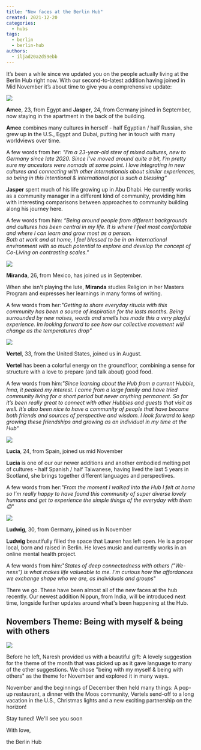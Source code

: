 ```yaml
---
title: "New faces at the Berlin Hub"
created: 2021-12-20
categories: 
  - hubs
tags: 
  - berlin
  - berlin-hub
authors: 
  - iljad20a2d59ebb
---
```


It’s been a while since we updated you on the people actually living at the Berlin Hub right now. With our second-to-latest addition having joined in Mid November it’s about time to give you a comprehensive update:

![](assets/images/Amee-Jasper-1-1024x768.jpeg)

**Amee**, 23, from Egypt and **Jasper**, 24, from Germany joined in September, now staying in the apartment in the back of the building.

**Amee** combines many cultures in herself - half Egyptian / half Russian, she grew up in the U.S., Egypt and Dubai, putting her in touch with many worldviews over time.  

A few words from her: _"I’m a 23-year-old stew of mixed cultures, new to Germany since late 2020. Since I’ve moved around quite a bit, I’m pretty sure my ancestors were nomads at some point. I love integrating in new cultures and connecting with other internationals about similar experiences, so being in this intentional & international pot is such a blessing“_

**Jasper** spent much of his life growing up in Abu Dhabi. He currently works as a community manager in a different kind of community, providing him with interesting comparisons between approaches to community building along his journey here.  

A few words from him: _“Being around people from different backgrounds and cultures has been central in my life. It is where I feel most comfortable and where I can learn and grow most as a person.  
Both at work and at home, I feel blessed to be in an international environment with so much potential to explore and develop the concept of Co-Living on contrasting scales."_

![](assets/images/Miranda-1-1024x682.jpeg)

**Miranda**, 26, from Mexico, has joined us in September.

When she isn't playing the lute, **Miranda** studies Religion in her Masters Program and expresses her learnings in many forms of writing.

A few words from her:_"Getting to share everyday rituals with this community has been a source of inspiration for the lasts months. Being surrounded by new noises, words and smells has made this a very playful experience. Im looking forward to see how our collective movement will change as the temperatures drop"_

![](assets/images/Bildschirmfoto-2021-12-20-um-16.07.14-984x1024.png)

**Vertel**, 33, from the United States, joined us in August.

**Vertel** has been a colorful energy on the groundfloor, combining a sense for structure with a love to prepare (and talk about) good food.

A few words from him:_"Since learning about the Hub from a current Hubbie, Inna, it peaked my interest. I come from a large family and have tried community living for a short period but never anything permanent. So far it’s been really great to connect with other Hubbies and guests that visit as well. It’s also been nice to have a community of people that have become both friends and sources of perspective and wisdom. I look forward to keep growing these friendships and growing as an individual in my time at the Hub“_

![](assets/images/lucia.png)

**Lucia**, 24, from Spain, joined us mid November

**Lucia** is one of our our newer additions and another embodied melting pot of cultures - half Spanish / half Taiwanese, having lived the last 5 years in Scotland, she brings together different languages and perspectives.

  
A few words from her:_"From the moment I walked into the Hub I felt at home so I’m really happy to have found this community of super diverse lovely humans and get to experience the simple things of the everyday with them 😊_"

![](assets/images/Ludwig.jpeg)

**Ludwig**, 30, from Germany, joined us in November

**Ludwig** beautifully filled the space that Lauren has left open. He is a proper local, born and raised in Berlin. He loves music and currently works in an online mental health project.

  
A few words from him:"_States of deep connectedness with others ("We-ness") is what makes life valueable to me. I'm curious how the affordances we exchange shape who we are, as individuals and groups_"

There we go. These have been almost all of the new faces at the hub recently. Our newest addition Nippun, from India, will be introduced next time, longside further updates around what's been happening at the Hub.

## Novembers Theme: Being with myself & being with others

![](assets/images/tiny-dragon.jpeg)

Before he left, Naresh provided us with a beautiful gift: A lovely suggestion for the theme of the month that was picked up as it gave language to many of the other suggestions. We chose "being with my myself & being with others" as the theme for November and explored it in many ways.

November and the beginnings of December then held many things: A pop-up restaurant, a dinner with the Moos community, Vertels send-off to a long vacation in the U.S., Christmas lights and a new exciting partnership on the horizon!

Stay tuned! We'll see you soon

With love,

the Berlin Hub
